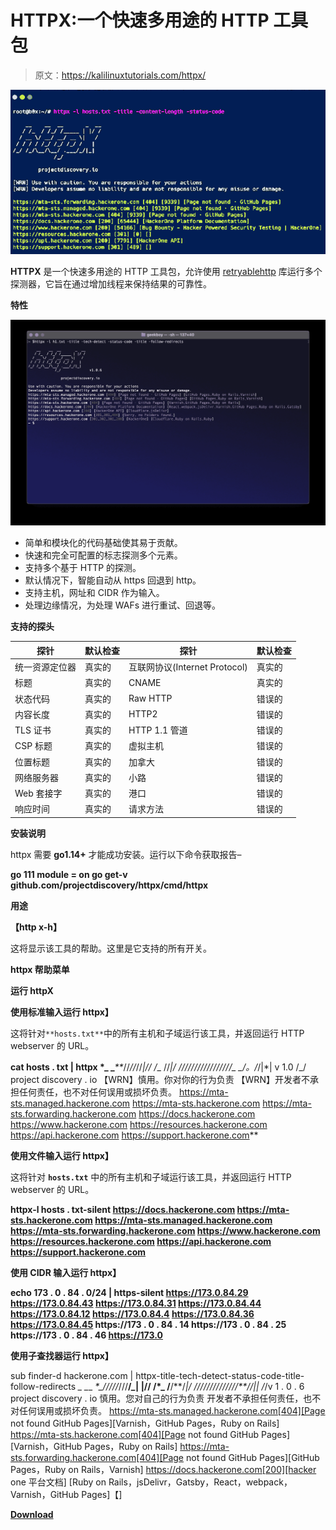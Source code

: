 # HTTPX:一个快速多用途的 HTTP 工具包

> 原文：<https://kalilinuxtutorials.com/httpx/>

[![HTTPX : A Fast And Multi-Purpose HTTP Toolkit](img//21cc605ca7be68a47e91d0273c45c863.png "HTTPX : A Fast And Multi-Purpose HTTP Toolkit")](https://1.bp.blogspot.com/-9d3QNZoIwLo/YKvqVkaMRYI/AAAAAAAAJM4/F-rDRcpeptwyqyszEPVgWBxHRAmP2zkzQCLcBGAsYHQ/s728/HTTPX%25281%2529.png)

**HTTPX** 是一个快速多用途的 HTTP 工具包，允许使用 [retryablehttp](https://github.com/projectdiscovery/retryablehttp-go) 库运行多个探测器，它旨在通过增加线程来保持结果的可靠性。

**特性**

![](img//422ac8db307a8bd1c29c89817931ca65.png)

*   简单和模块化的代码基础使其易于贡献。
*   快速和完全可配置的标志探测多个元素。
*   支持多个基于 HTTP 的探测。
*   默认情况下，智能自动从 https 回退到 http。
*   支持主机，网址和 CIDR 作为输入。
*   处理边缘情况，为处理 WAFs 进行重试、回退等。

**支持的探头**

| 探针 | 默认检查 | 探针 | 默认检查 |
| --- | --- | --- | --- |
| 统一资源定位器 | 真实的 | 互联网协议(Internet Protocol) | 真实的 |
| 标题 | 真实的 | CNAME | 真实的 |
| 状态代码 | 真实的 | Raw HTTP | 错误的 |
| 内容长度 | 真实的 | HTTP2 | 错误的 |
| TLS 证书 | 真实的 | HTTP 1.1 管道 | 错误的 |
| CSP 标题 | 真实的 | 虚拟主机 | 错误的 |
| 位置标题 | 真实的 | 加拿大 | 错误的 |
| 网络服务器 | 真实的 | 小路 | 错误的 |
| Web 套接字 | 真实的 | 港口 | 错误的 |
| 响应时间 | 真实的 | 请求方法 | 错误的 |

**安装说明**

httpx 需要 **go1.14+** 才能成功安装。运行以下命令获取报告–

**go 111 module = on go get-v github.com/projectdiscovery/httpx/cmd/httpx**

**用途**

**【http x-h】**

这将显示该工具的帮助。这里是它支持的所有开关。

**httpx 帮助菜单**

**运行 httpX**

**使用标准输入运行 httpx】**

这将针对`**hosts.txt**`中的所有主机和子域运行该工具，并返回运行 HTTP webserver 的 URL。

**cat hosts . txt | httpx
*_ _**_**_//*//*//*|//
/*_ \//_*|/
///////*/////*//*//_*/_ _/。/*/|*| v 1.0
/_/
project discovery . io
【WRN】慎用。你对你的行为负责
【WRN】开发者不承担任何责任，也不对任何误用或损坏负责。
https://mta-sts.managed.hackerone.com
https://mta-sts.hackerone.com
https://mta-sts.forwarding.hackerone.com
https://docs.hackerone.com
https://www.hackerone.com
https://resources.hackerone.com
https://api.hackerone.com
https://support.hackerone.com**

**使用文件输入运行 httpx】**

这将针对 **`hosts.txt`** 中的所有主机和子域运行该工具，并返回运行 HTTP webserver 的 URL。

**httpx-l hosts . txt-silent
https://docs.hackerone.com
https://mta-sts.hackerone.com
https://mta-sts.managed.hackerone.com
https://mta-sts.forwarding.hackerone.com
https://www.hackerone.com
https://resources.hackerone.com
https://api.hackerone.com
https://support.hackerone.com**

**使用 CIDR 输入运行 httpx】**

**echo 173 . 0 . 84 . 0/24 | https-silent
https://173.0.84.29
https://173.0.84.43
https://173.0.84.31
https://173.0.84.44
https://173.0.84.12
https://173.0.84.4
https://173.0.84.36
https://173.0.84.45
https://173 . 0 . 84 . 14
https://173 . 0 . 84 . 25
https://173 . 0 . 84 . 46
https://173.0**

**使用子查找器运行 httpx】**

sub finder-d hackerone.com | httpx-title-tech-detect-status-code-title-follow-redirects
*_ _*_ _*_*_/////*///**/*_*| |//
/*_ \/**/**/_*|/
//////*////*//*//****/*/|*|
/_/v 1 . 0 . 6
project discovery . io
慎用。您对自己的行为负责
开发者不承担任何责任，也不对任何误用或损坏负责。
https://mta-sts.managed.hackerone.com[404][Page not found GitHub Pages][Varnish，GitHub Pages，Ruby on Rails]
https://mta-sts.hackerone.com[404][Page not found GitHub Pages][Varnish，GitHub Pages，Ruby on Rails]
https://mta-sts.forwarding.hackerone.com[404][Page not found GitHub Pages][GitHub Pages，Ruby on Rails，Varnish]
https://docs.hackerone.com[200][hacker one 平台文档] [Ruby on Rails，jsDelivr，Gatsby，React，webpack，Varnish，GitHub Pages]【]

[**Download**](https://github.com/projectdiscovery/httpx)